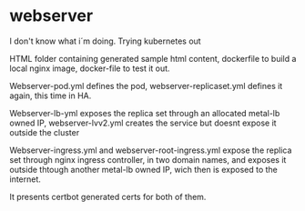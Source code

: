# webserver

I don't know what i´m doing.
Trying kubernetes out


HTML folder containing generated sample html content, dockerfile to build a local nginx image, docker-file to test it out. 

Webserver-pod.yml defines the pod, webserver-replicaset.yml defines it again, this time in HA. 

Webserver-lb-yml exposes the replica set through an allocated metal-lb owned IP, webserver-lvv2.yml creates the service but doesnt expose it outside the cluster

Webserver-ingress.yml and webserver-root-ingress.yml expose the replica set through nginx ingress controller, in two domain names, and exposes it outside thtough another metal-lb owned IP, wich then is exposed to the internet.

It presents certbot generated certs for both of them. 
